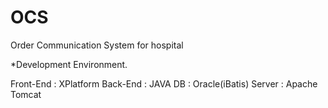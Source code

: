 # OCS
Order Communication System for hospital

*Development Environment.

Front-End : XPlatform
Back-End : JAVA
DB : Oracle(iBatis)
Server : Apache Tomcat
